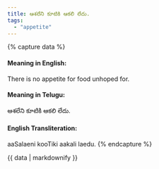 ```yaml
---
title: ఆశలేని కూటికి ఆకలి లేదు.
tags:
  - "appetite"
---
```


{% capture data %}
#### Meaning in English:
There is no appetite for food unhoped for.

#### Meaning in Telugu:
ఆశలేని కూటికి ఆకలి లేదు.

#### English Transliteration:
aaSalaeni kooTiki aakali laedu.
{% endcapture %}

<div class="notice">{{ data | markdownify }}</div>


